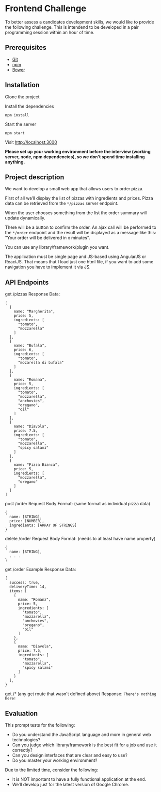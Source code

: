 Frontend Challenge
==================

To better assess a candidates development skills, we would like to provide the following challenge. This is intendend to be developed in a pair programming session within an hour of time.

Prerequisites
-------------

* [Git](http://git-scm.com/)
* [npm](https://www.npmjs.org/)
* [Bower](http://bower.io/)

Installation
------------

Clone the project

Install the dependencies

```
npm install
```

Start the server

```
npm start
```

Visit [http://localhost:3000](http://localhost:3000)

**Please set up your working environment before the interview (working server, node, npm dependencies), so we don't spend time installing anything.**

Project description
-------------------

We want to develop a small web app that allows users to order pizza.

First of all we'll display the list of pizzas with ingredients and prices. Pizza data can be retrieved from the `*/pizzas` server endpoint.

When the user chooses something from the list the order summary will update dynamically.

There will be a button to confirm the order. An ajax call will be performed to the `*/order` endpoint and the result will be displayed as a message like this: "Your order will be delivered in x minutes".

You can use any library/framework/plugin you want.

The application must be single page and JS-based using AngularJS or ReactJS. That means that I load just one html file, if you want to add some navigation you have to implement it via JS.


API Endpoints
-----------------
get /pizzas
Response Data:
```
[
  {
    name: "Margherita",
    price: 5,
    ingredients: [
      "tomato",
      "mozzarella"
    ]
  },
  {
    name: "Bufala",
    price: 6,
    ingredients: [
      "tomato",
      "mozarella di bufala"
    ]
  },
  {
    name: "Romana",
    price: 5,
    ingredients: [
      "tomato",
      "mozzarella",
      "anchovies",
      "oregano",
      "oil"
    ]
  },
  {
    name: "Diavola",
    price: 7.5,
    ingredients: [
      "tomato",
      "mozzarella",
      "spicy salami"
    ]
  },
  {
    name: "Pizza Bianca",
    price: 5,
    ingredients: [
      "mozzarella",
      "oregano"
    ]
  }
]
```

post /order
Request Body Format:
(same format as individual pizza data)
```
{
  name: [STRING],
  price: [NUMBER],
  ingredients: [ARRAY OF STRINGS]
}
```

delete /order
Request Body Format:
(needs to at least have name property)
```
{
  name: [STRING],
  . . .
}
```

get /order
Example Response Data:
```
{
  success: true,
  deliveryTime: 14,
  items: [
    {
      name: "Romana",
      price: 5,
      ingredients: [
        "tomato",
        "mozzarella",
        "anchovies",
        "oregano",
        "oil"
      ]
    },
    {
      name: "Diavola",
      price: 7.5,
      ingredients: [
        "tomato",
        "mozzarella",
        "spicy salami"
      ]
    }
  ],
}
```

get /*
(any get route that wasn't defined above)
Response:
`There's nothing here!`


Evaluation
----------

This prompt tests for the following:

* Do you understand the JavaScript language and more in general web technologies?
* Can you judge which library/framework is the best fit for a job and use it correctly?
* Can you design interfaces that are clear and easy to use?
* Do you master your working environment?

Due to the limited time, consider the following:

* It is NOT important to have a fully functional application at the end.
* We'll develop just for the latest version of Google Chrome.
